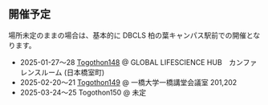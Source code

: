 ## 開催予定

場所未定のままの場合は、基本的に DBCLS 柏の葉キャンパス駅前での開催となります。

* 2025-01-27〜28 [Togothon148](https://github.com/dbcls/Togothon/wiki/Togothon148) @ GLOBAL LIFESCIENCE HUB　カンファレンスルーム (日本橋室町)
* 2025-02-20〜21 [Togothon149](https://github.com/dbcls/Togothon/wiki/Togothon149) @ 一橋大学一橋講堂会議室 201,202
* 2025-03-24〜25 Togothon150 @ 未定

